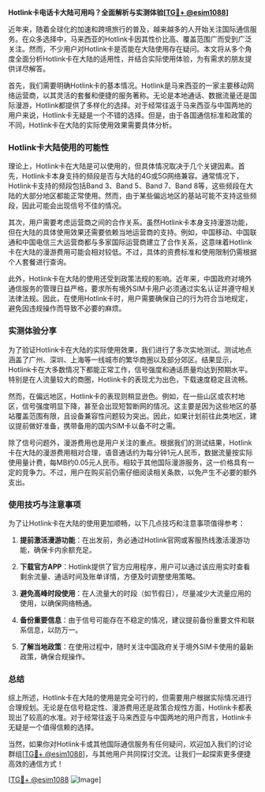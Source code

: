 **Hotlink卡电话卡大陆可用吗？全面解析与实测体验[[TG💪+ @esim1088](https://t.me/s/esim1088)]**

近年来，随着全球化的加速和跨境旅行的普及，越来越多的人开始关注国际通信服务。在众多选择中，马来西亚的Hotlink卡因其性价比高、覆盖范围广而受到广泛关注。然而，不少用户对Hotlink卡是否能在大陆使用存在疑问。本文将从多个角度全面分析Hotlink卡在大陆的适用性，并结合实际使用体验，为有需求的朋友提供详尽解答。

首先，我们需要明确Hotlink卡的基本情况。Hotlink是马来西亚的一家主要移动网络运营商，以其灵活的套餐和便捷的服务著称。无论是本地通话、数据流量还是国际漫游，Hotlink都提供了多样化的选择。对于经常往返于马来西亚与中国两地的用户来说，Hotlink卡无疑是一个不错的选择。但是，由于各国通信标准和政策的不同，Hotlink卡在大陆的实际使用效果需要具体分析。

### Hotlink卡大陆使用的可能性

理论上，Hotlink卡在大陆是可以使用的，但具体情况取决于几个关键因素。首先，Hotlink卡本身支持的频段是否与大陆的4G或5G网络兼容。通常情况下，Hotlink卡支持的频段包括Band 3、Band 5、Band 7、Band 8等，这些频段在大陆的大部分地区都能正常使用。然而，由于某些偏远地区的基站可能不支持这些频段，因此可能会出现信号不佳的情况。

其次，用户需要考虑运营商之间的合作关系。虽然Hotlink卡本身支持漫游功能，但在大陆的具体使用效果还需要依赖当地运营商的支持。例如，中国移动、中国联通和中国电信三大运营商都与多家国际运营商建立了合作关系，这意味着Hotlink卡在大陆的漫游费用可能会相对较低。不过，具体的资费标准和使用限制仍需根据个人套餐进行查询。

此外，Hotlink卡在大陆的使用还受到政策法规的影响。近年来，中国政府对境外通信服务的管理日益严格，要求所有境外SIM卡用户必须通过实名认证并遵守相关法律法规。因此，在使用Hotlink卡时，用户需要确保自己的行为符合当地规定，避免因违规操作而导致不必要的麻烦。

### 实测体验分享

为了验证Hotlink卡在大陆的实际使用效果，我们进行了多次实地测试。测试地点涵盖了广州、深圳、上海等一线城市的繁华商圈以及部分郊区。结果显示，Hotlink卡在大多数情况下都能正常工作，信号强度和通话质量均达到预期水平。特别是在人流量较大的商圈，Hotlink卡的表现尤为出色，下载速度稳定且流畅。

然而，在偏远地区，Hotlink卡的表现则稍显逊色。例如，在一些山区或农村地区，信号强度明显下降，甚至会出现短暂断网的情况。这主要是因为这些地区的基站覆盖范围有限，且设备兼容性问题较为突出。因此，如果计划前往此类地区，建议提前做好准备，携带备用的国内SIM卡以备不时之需。

除了信号问题外，漫游费用也是用户关注的重点。根据我们的测试结果，Hotlink卡在大陆的漫游费用相对合理，语音通话约为每分钟1元人民币，数据流量按实际使用量计费，每MB约0.05元人民币。相较于其他国际漫游服务，这一价格具有一定的竞争力。不过，用户在购买前仍需仔细阅读相关条款，以免产生不必要的额外支出。

### 使用技巧与注意事项

为了让Hotlink卡在大陆的使用更加顺畅，以下几点技巧和注意事项值得参考：

1. **提前激活漫游功能**：在出发前，务必通过Hotlink官网或客服热线激活漫游功能，确保卡内余额充足。
   
2. **下载官方APP**：Hotlink提供了官方应用程序，用户可以通过该应用实时查看剩余流量、通话时间及账单详情，方便及时调整使用策略。

3. **避免高峰时段使用**：在人流量大的时段（如节假日），尽量减少大流量应用的使用，以确保网络畅通。

4. **备份重要信息**：由于信号可能存在不稳定的情况，建议提前备份重要文件和联系信息，以防万一。

5. **了解当地政策**：在使用过程中，随时关注中国政府关于境外SIM卡使用的最新政策，确保合规操作。

### 总结

综上所述，Hotlink卡在大陆的使用是完全可行的，但需要用户根据实际情况进行合理规划。无论是在信号稳定性、漫游费用还是政策合规性方面，Hotlink卡都表现出了较高的水准。对于经常往返于马来西亚与中国两地的用户而言，Hotlink卡无疑是一个值得信赖的选择。

当然，如果你对Hotlink卡或其他国际通信服务有任何疑问，欢迎加入我们的讨论群组[[TG💪+ @esim1088](https://t.me/s/esim1088)]，与其他用户共同探讨交流。让我们一起探索更多便捷高效的通信方式！

[[TG💪+ @esim1088](https://t.me/s/esim1088) ![Image](https://i.postimg.cc/4NQfJmqS/Snipaste-2025-05-13-00-14-12.png)]